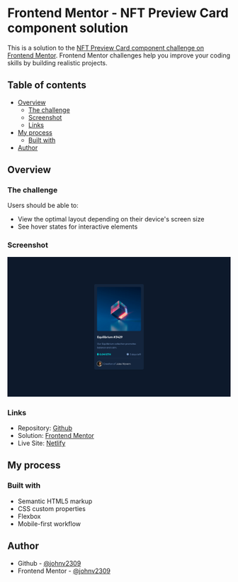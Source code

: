 # Frontend Mentor - NFT Preview Card component solution

This is a solution to the [NFT Preview Card component challenge on Frontend Mentor](https://www.frontendmentor.io/challenges/nft-preview-card-component-SbdUL_w0U). Frontend Mentor challenges help you improve your coding skills by building realistic projects.

## Table of contents

- [Overview](#overview)
  - [The challenge](#the-challenge)
  - [Screenshot](#screenshot)
  - [Links](#links)
- [My process](#my-process)
  - [Built with](#built-with)
- [Author](#author)

## Overview

### The challenge

Users should be able to:

- View the optimal layout depending on their device's screen size
- See hover states for interactive elements

### Screenshot

![](./images/solution.png)

### Links

- Repository: [Github](https://github.com/johnv2309/nft-preview-card)
- Solution: [Frontend Mentor](https://your-solution-url.com)
- Live Site: [Netlify](https://john.com)

## My process

### Built with

- Semantic HTML5 markup
- CSS custom properties
- Flexbox
- Mobile-first workflow

## Author

- Github - [@johnv2309](https://www.your-site.com)
- Frontend Mentor - [@johnv2309](https://www.frontendmentor.io/profile/johnv2309)
